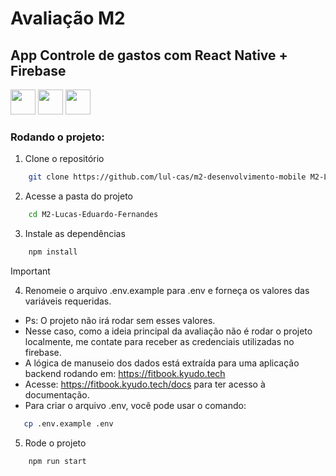 # Avaliação M2


## App Controle de gastos com React Native + Firebase

<div>
    <img src="https://cdn.jsdelivr.net/gh/devicons/devicon@latest/icons/react/react-original.svg" width=40 height=40/>
    <img src="https://cdn.jsdelivr.net/gh/devicons/devicon@latest/icons/firebase/firebase-original.svg" width=40 height=40/>
    <img src="https://cdn.jsdelivr.net/gh/devicons/devicon@latest/icons/javascript/javascript-plain.svg" width=40 height=40/>
</div>


          

### Rodando o projeto:
1. Clone o repositório
```bash
    git clone https://github.com/lul-cas/m2-desenvolvimento-mobile M2-Lucas-Eduardo-Fernandes
```

2. Acesse a pasta do projeto
```bash
    cd M2-Lucas-Eduardo-Fernandes
```

3. Instale as dependências
```bash
    npm install
```

> [!IMPORTANT]
> 4. Renomeie o arquivo .env.example para .env e forneça os valores das variáveis requeridas.
> - Ps: O projeto não irá rodar sem esses valores.
> - Nesse caso, como a ideia principal da avaliação não é rodar o projeto localmente, me contate para receber as credenciais utilizadas no firebase.
> - A lógica de manuseio dos dados está extraída para uma aplicação backend rodando em: https://fitbook.kyudo.tech
> - Acesse: https://fitbook.kyudo.tech/docs para ter acesso à documentação.
> - Para criar o arquivo .env, você pode usar o comando:
>```bash
>    cp .env.example .env
>```

5. Rode o projeto
```bash
    npm run start
```
